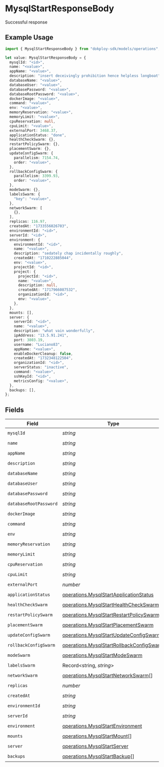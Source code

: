 # MysqlStartResponseBody

Successful response

## Example Usage

```typescript
import { MysqlStartResponseBody } from "dokploy-sdk/models/operations";

let value: MysqlStartResponseBody = {
  mysqlId: "<id>",
  name: "<value>",
  appName: "<value>",
  description: "insert deceivingly prohibition hence helpless longboat",
  databaseName: "<value>",
  databaseUser: "<value>",
  databasePassword: "<value>",
  databaseRootPassword: "<value>",
  dockerImage: "<value>",
  command: "<value>",
  env: "<value>",
  memoryReservation: "<value>",
  memoryLimit: "<value>",
  cpuReservation: null,
  cpuLimit: "<value>",
  externalPort: 3468.37,
  applicationStatus: "done",
  healthCheckSwarm: {},
  restartPolicySwarm: {},
  placementSwarm: {},
  updateConfigSwarm: {
    parallelism: 7154.74,
    order: "<value>",
  },
  rollbackConfigSwarm: {
    parallelism: 3399.93,
    order: "<value>",
  },
  modeSwarm: {},
  labelsSwarm: {
    "key": "<value>",
  },
  networkSwarm: [
    {},
  ],
  replicas: 116.97,
  createdAt: "1733556026703",
  environmentId: "<id>",
  serverId: "<id>",
  environment: {
    environmentId: "<id>",
    name: "<value>",
    description: "sedately chap incidentally roughly",
    createdAt: "1710222885044",
    env: "<value>",
    projectId: "<id>",
    project: {
      projectId: "<id>",
      name: "<value>",
      description: null,
      createdAt: "1717966087532",
      organizationId: "<id>",
      env: "<value>",
    },
  },
  mounts: [],
  server: {
    serverId: "<id>",
    name: "<value>",
    description: "what vain wonderfully",
    ipAddress: "13.5.91.241",
    port: 3803.19,
    username: "Luciano83",
    appName: "<value>",
    enableDockerCleanup: false,
    createdAt: "1732348122504",
    organizationId: "<id>",
    serverStatus: "inactive",
    command: "<value>",
    sshKeyId: "<id>",
    metricsConfig: "<value>",
  },
  backups: [],
};
```

## Fields

| Field                                                                                                | Type                                                                                                 | Required                                                                                             | Description                                                                                          |
| ---------------------------------------------------------------------------------------------------- | ---------------------------------------------------------------------------------------------------- | ---------------------------------------------------------------------------------------------------- | ---------------------------------------------------------------------------------------------------- |
| `mysqlId`                                                                                            | *string*                                                                                             | :heavy_check_mark:                                                                                   | N/A                                                                                                  |
| `name`                                                                                               | *string*                                                                                             | :heavy_check_mark:                                                                                   | N/A                                                                                                  |
| `appName`                                                                                            | *string*                                                                                             | :heavy_check_mark:                                                                                   | N/A                                                                                                  |
| `description`                                                                                        | *string*                                                                                             | :heavy_check_mark:                                                                                   | N/A                                                                                                  |
| `databaseName`                                                                                       | *string*                                                                                             | :heavy_check_mark:                                                                                   | N/A                                                                                                  |
| `databaseUser`                                                                                       | *string*                                                                                             | :heavy_check_mark:                                                                                   | N/A                                                                                                  |
| `databasePassword`                                                                                   | *string*                                                                                             | :heavy_check_mark:                                                                                   | N/A                                                                                                  |
| `databaseRootPassword`                                                                               | *string*                                                                                             | :heavy_check_mark:                                                                                   | N/A                                                                                                  |
| `dockerImage`                                                                                        | *string*                                                                                             | :heavy_check_mark:                                                                                   | N/A                                                                                                  |
| `command`                                                                                            | *string*                                                                                             | :heavy_check_mark:                                                                                   | N/A                                                                                                  |
| `env`                                                                                                | *string*                                                                                             | :heavy_check_mark:                                                                                   | N/A                                                                                                  |
| `memoryReservation`                                                                                  | *string*                                                                                             | :heavy_check_mark:                                                                                   | N/A                                                                                                  |
| `memoryLimit`                                                                                        | *string*                                                                                             | :heavy_check_mark:                                                                                   | N/A                                                                                                  |
| `cpuReservation`                                                                                     | *string*                                                                                             | :heavy_check_mark:                                                                                   | N/A                                                                                                  |
| `cpuLimit`                                                                                           | *string*                                                                                             | :heavy_check_mark:                                                                                   | N/A                                                                                                  |
| `externalPort`                                                                                       | *number*                                                                                             | :heavy_check_mark:                                                                                   | N/A                                                                                                  |
| `applicationStatus`                                                                                  | [operations.MysqlStartApplicationStatus](../../models/operations/mysqlstartapplicationstatus.md)     | :heavy_check_mark:                                                                                   | N/A                                                                                                  |
| `healthCheckSwarm`                                                                                   | [operations.MysqlStartHealthCheckSwarm](../../models/operations/mysqlstarthealthcheckswarm.md)       | :heavy_check_mark:                                                                                   | N/A                                                                                                  |
| `restartPolicySwarm`                                                                                 | [operations.MysqlStartRestartPolicySwarm](../../models/operations/mysqlstartrestartpolicyswarm.md)   | :heavy_check_mark:                                                                                   | N/A                                                                                                  |
| `placementSwarm`                                                                                     | [operations.MysqlStartPlacementSwarm](../../models/operations/mysqlstartplacementswarm.md)           | :heavy_check_mark:                                                                                   | N/A                                                                                                  |
| `updateConfigSwarm`                                                                                  | [operations.MysqlStartUpdateConfigSwarm](../../models/operations/mysqlstartupdateconfigswarm.md)     | :heavy_check_mark:                                                                                   | N/A                                                                                                  |
| `rollbackConfigSwarm`                                                                                | [operations.MysqlStartRollbackConfigSwarm](../../models/operations/mysqlstartrollbackconfigswarm.md) | :heavy_check_mark:                                                                                   | N/A                                                                                                  |
| `modeSwarm`                                                                                          | [operations.MysqlStartModeSwarm](../../models/operations/mysqlstartmodeswarm.md)                     | :heavy_check_mark:                                                                                   | N/A                                                                                                  |
| `labelsSwarm`                                                                                        | Record<string, *string*>                                                                             | :heavy_check_mark:                                                                                   | N/A                                                                                                  |
| `networkSwarm`                                                                                       | [operations.MysqlStartNetworkSwarm](../../models/operations/mysqlstartnetworkswarm.md)[]             | :heavy_check_mark:                                                                                   | N/A                                                                                                  |
| `replicas`                                                                                           | *number*                                                                                             | :heavy_check_mark:                                                                                   | N/A                                                                                                  |
| `createdAt`                                                                                          | *string*                                                                                             | :heavy_check_mark:                                                                                   | N/A                                                                                                  |
| `environmentId`                                                                                      | *string*                                                                                             | :heavy_check_mark:                                                                                   | N/A                                                                                                  |
| `serverId`                                                                                           | *string*                                                                                             | :heavy_check_mark:                                                                                   | N/A                                                                                                  |
| `environment`                                                                                        | [operations.MysqlStartEnvironment](../../models/operations/mysqlstartenvironment.md)                 | :heavy_check_mark:                                                                                   | N/A                                                                                                  |
| `mounts`                                                                                             | [operations.MysqlStartMount](../../models/operations/mysqlstartmount.md)[]                           | :heavy_check_mark:                                                                                   | N/A                                                                                                  |
| `server`                                                                                             | [operations.MysqlStartServer](../../models/operations/mysqlstartserver.md)                           | :heavy_check_mark:                                                                                   | N/A                                                                                                  |
| `backups`                                                                                            | [operations.MysqlStartBackup](../../models/operations/mysqlstartbackup.md)[]                         | :heavy_check_mark:                                                                                   | N/A                                                                                                  |